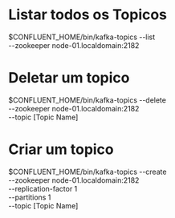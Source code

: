 # Listar todos os Topicos
$CONFLUENT_HOME/bin/kafka-topics --list  \
--zookeeper node-01.localdomain:2182

# Deletar um topico
$CONFLUENT_HOME/bin/kafka-topics --delete \
--zookeeper node-01.localdomain:2182 \
--topic [Topic Name]

# Criar um topico
$CONFLUENT_HOME/bin/kafka-topics --create \
--zookeeper node-01.localdomain:2182 \
--replication-factor 1 \
--partitions 1 \
--topic [Topic Name]